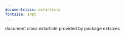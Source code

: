 ```yaml
---
documentclass: extarticle
fontsize: 14pt
---
```

document class extarticle provided by package extsizes
